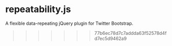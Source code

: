 repeatability.js
================

A flexible data-repeating jQuery plugin for Twitter Bootstrap.
>>>>>>> 77b6ec78d7c7addda63f52578d4fd7ec5d9462a9
